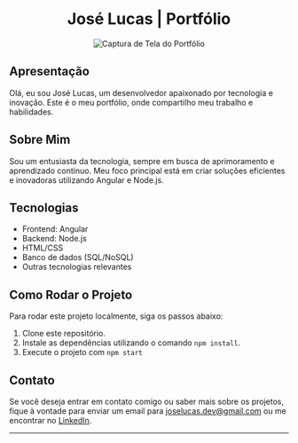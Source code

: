 <h1 align="center">José Lucas | Portfólio</h1>
<p align="center">
  <img src="https://github.com/JoseLucasdevv/back-end-portfolio/assets/103385583/69e6d2fa-7ebb-43df-9653-716844b89db6" alt="Captura de Tela do Portfólio">


</p>



## Apresentação

Olá, eu sou José Lucas, um desenvolvedor apaixonado por tecnologia e inovação. Este é o meu portfólio, onde compartilho meu trabalho e habilidades.

## Sobre Mim

Sou um entusiasta da tecnologia, sempre em busca de aprimoramento e aprendizado contínuo. Meu foco principal está em criar soluções eficientes e inovadoras utilizando Angular e Node.js.

## Tecnologias

- Frontend: Angular
- Backend: Node.js
- HTML/CSS
- Banco de dados (SQL/NoSQL)
- Outras tecnologias relevantes

## Como Rodar o Projeto

Para rodar este projeto localmente, siga os passos abaixo:
1. Clone este repositório.
2. Instale as dependências utilizando o comando `npm install`.
3. Execute o projeto com `npm start`

## Contato

Se você deseja entrar em contato comigo ou saber mais sobre os projetos, fique à vontade para enviar um email para joselucas.dev@gmail.com ou me encontrar no [LinkedIn](https://www.linkedin.com/in/joselucasdev/).

---
